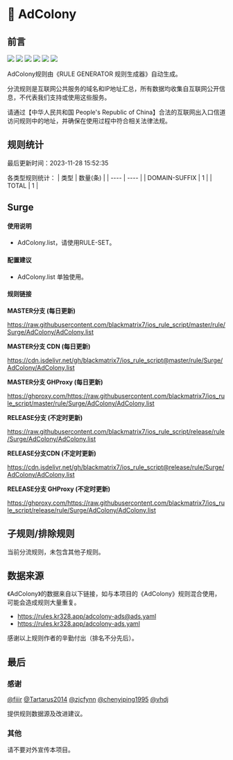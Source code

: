 # 🧸 AdColony

## 前言

![](https://shields.io/badge/-移除重复规则-ff69b4) ![](https://shields.io/badge/-DOMAIN与DOMAIN--SUFFIX合并-green) ![](https://shields.io/badge/-DOMAIN--SUFFIX间合并-critical) ![](https://shields.io/badge/-DOMAIN与DOMAIN--KEYWORD合并-9cf) ![](https://shields.io/badge/-DOMAIN--SUFFIX与DOMAIN--KEYWORD合并-blue) ![](https://shields.io/badge/-IP--CIDR(6)合并-blueviolet) 

AdColony规则由《RULE GENERATOR 规则生成器》自动生成。

分流规则是互联网公共服务的域名和IP地址汇总，所有数据均收集自互联网公开信息，不代表我们支持或使用这些服务。

请通过【中华人民共和国 People's Republic of China】合法的互联网出入口信道访问规则中的地址，并确保在使用过程中符合相关法律法规。

## 规则统计

最后更新时间：2023-11-28 15:52:35

各类型规则统计：
| 类型 | 数量(条)  | 
| ---- | ----  |
| DOMAIN-SUFFIX | 1  | 
| TOTAL | 1  | 


## Surge 

#### 使用说明
- AdColony.list，请使用RULE-SET。

#### 配置建议
- AdColony.list 单独使用。

#### 规则链接
**MASTER分支 (每日更新)**

https://raw.githubusercontent.com/blackmatrix7/ios_rule_script/master/rule/Surge/AdColony/AdColony.list

**MASTER分支 CDN (每日更新)**

https://cdn.jsdelivr.net/gh/blackmatrix7/ios_rule_script@master/rule/Surge/AdColony/AdColony.list

**MASTER分支 GHProxy (每日更新)**

https://ghproxy.com/https://raw.githubusercontent.com/blackmatrix7/ios_rule_script/master/rule/Surge/AdColony/AdColony.list

**RELEASE分支 (不定时更新)**

https://raw.githubusercontent.com/blackmatrix7/ios_rule_script/release/rule/Surge/AdColony/AdColony.list

**RELEASE分支CDN (不定时更新)**

https://cdn.jsdelivr.net/gh/blackmatrix7/ios_rule_script@release/rule/Surge/AdColony/AdColony.list

**RELEASE分支 GHProxy (不定时更新)**

https://ghproxy.com/https://raw.githubusercontent.com/blackmatrix7/ios_rule_script/release/rule/Surge/AdColony/AdColony.list

## 子规则/排除规则


当前分流规则，未包含其他子规则。

## 数据来源

《AdColony》的数据来自以下链接，如与本项目的《AdColony》规则混合使用，可能会造成规则大量重复。

- https://rules.kr328.app/adcolony-ads@ads.yaml
- https://rules.kr328.app/adcolony-ads.yaml


感谢以上规则作者的辛勤付出（排名不分先后）。

## 最后

### 感谢

[@fiiir](https://github.com/fiiir) [@Tartarus2014](https://github.com/Tartarus2014) [@zjcfynn](https://github.com/zjcfynn) [@chenyiping1995](https://github.com/chenyiping1995) [@vhdj](https://github.com/vhdj)

提供规则数据源及改进建议。

### 其他

请不要对外宣传本项目。